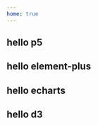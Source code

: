 ```yaml
---
home: true
---
```

## hello p5
## hello element-plus
## hello echarts
## hello d3

<ClientOnly>
<home></home>
</ClientOnly>